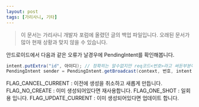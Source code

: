 ```yaml
---
layout: post
tags: [가리사니, 기타]
---
```


> 이 문서는 가리사니 개발자 포럼에 올렸던 글의 백업 파일입니다.
오래된 문서가 많아 현재 상황과 맞지 않을 수 있습니다.


안드로이드에서 다음과 같은 오류가 날경우에 PendingIntent를 확인해봅니다.

``` java
intent.putExtra("id", 아이디); // 정확히는 알수없지만 req코드<번호>라고 써둔부분이 동작하지 않을 수 있다.
PendingIntent sender = PendingIntent.getBroadcast(context, 번호, intent, PendingIntent.FLAG_UPDATE_CURRENT); // 이런식으로 플래그를 줘보자.
```

FLAG_CANCEL_CURRENT : 이전에 생성을 취소하고 새롭게 만듭니다.
FLAG_NO_CREATE : 이미 생성되어있다면 재사용합니다.
FLAG_ONE_SHOT : 일회용 입니다.
FLAG_UPDATE_CURRENT : 이미 생성되어있다면 업데이트 합니다.